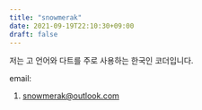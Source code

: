 ```yaml
---
title: "snowmerak"
date: 2021-09-19T22:10:30+09:00
draft: false
---
```


저는 고 언어와 다트를 주로 사용하는 한국인 코더입니다.

email:
1. snowmerak@outlook.com

